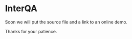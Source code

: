 # InterQA

Soon we will put the source file and a link to an online demo.

Thanks for your patience.
